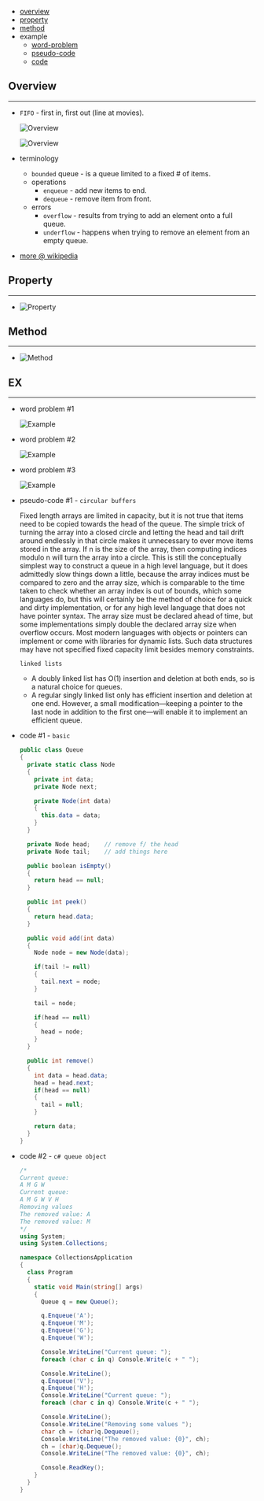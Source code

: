 * [overview](#overview)
* [property](#property)
* [method](#method)
* example
  * [word-problem](#word-problem)
  * [pseudo-code](#pseudo-code)
  * [code](#code)

## Overview <a name="overview"></a>

---

* `FIFO` - first in, first out (line at movies).

  ![Overview](./_asset/img/01.png)

  ![Overview](./_asset/img/04.png)

* terminology

  - `bounded` queue - is a queue limited to a fixed # of items.
  - operations
    * `enqueue` - add new items to end.
    * `dequeue` - remove item from front.
  - errors
    * `overflow` - results from trying to add an element onto a full queue.
    * `underflow` - happens when trying to remove an element from an empty queue.

* [more @ wikipedia](https://en.wikipedia.org/wiki/Queue_(abstract_data_type))

## Property <a name="property"></a>

---

* ![Property](./_asset/img/02.png)

## Method <a name="method"></a>

---

* ![Method](./_asset/img/03.png)

## EX <a name="example"></a>

---

* word problem #1 <a name="word-problem"></a>

  ![Example](./_asset/img/10.png)

* word problem #2

  ![Example](./_asset/img/13.png)

* word problem #3

  ![Example](./_asset/img/14.png)

* pseudo-code #1 - `circular buffers` <a name="pseudo-code"></a>

  Fixed length arrays are limited in capacity, but it is not true that items need to be copied towards the head of the queue. The simple trick of turning the array into a closed circle and letting the head and tail drift around endlessly in that circle makes it unnecessary to ever move items stored in the array. If n is the size of the array, then computing indices modulo n will turn the array into a circle. This is still the conceptually simplest way to construct a queue in a high level language, but it does admittedly slow things down a little, because the array indices must be compared to zero and the array size, which is comparable to the time taken to check whether an array index is out of bounds, which some languages do, but this will certainly be the method of choice for a quick and dirty implementation, or for any high level language that does not have pointer syntax. The array size must be declared ahead of time, but some implementations simply double the declared array size when overflow occurs. Most modern languages with objects or pointers can implement or come with libraries for dynamic lists. Such data structures may have not specified fixed capacity limit besides memory constraints.

  `linked lists`
  * A doubly linked list has O(1) insertion and deletion at both ends, so is a natural choice for queues.
  * A regular singly linked list only has efficient insertion and deletion at one end. However, a small modification—keeping a pointer to the last node in addition to the first one—will enable it to implement an efficient queue.

* code #1 - `basic` <a name="code"></a>

  ```c#
  public class Queue
  {
    private static class Node
    {
      private int data;
      private Node next;

      private Node(int data)
      {
        this.data = data;
      }
    }

    private Node head;    // remove f/ the head
    private Node tail;    // add things here

    public boolean isEmpty()
    {
      return head == null;
    }

    public int peek()
    {
      return head.data;
    }

    public void add(int data)
    {
      Node node = new Node(data);

      if(tail != null)
      {
        tail.next = node;
      }

      tail = node;

      if(head == null)
      {
        head = node;
      }
    }

    public int remove()
    {
      int data = head.data;
      head = head.next;
      if(head == null)
      {
        tail = null;
      }

      return data;
    }
  }
  ```

* code #2 - `c# queue object`

  ```c#
  /*
  Current queue:
  A M G W
  Current queue:
  A M G W V H
  Removing values
  The removed value: A
  The removed value: M
  */
  using System;
  using System.Collections;

  namespace CollectionsApplication
  {
    class Program
    {
      static void Main(string[] args)
      {
        Queue q = new Queue();

        q.Enqueue('A');
        q.Enqueue('M');
        q.Enqueue('G');
        q.Enqueue('W');

        Console.WriteLine("Current queue: ");
        foreach (char c in q) Console.Write(c + " ");

        Console.WriteLine();
        q.Enqueue('V');
        q.Enqueue('H');
        Console.WriteLine("Current queue: ");
        foreach (char c in q) Console.Write(c + " ");

        Console.WriteLine();
        Console.WriteLine("Removing some values ");
        char ch = (char)q.Dequeue();
        Console.WriteLine("The removed value: {0}", ch);
        ch = (char)q.Dequeue();
        Console.WriteLine("The removed value: {0}", ch);

        Console.ReadKey();
      }
    }
  }
  ```